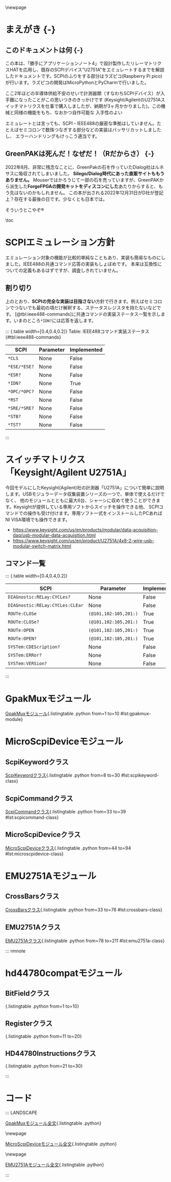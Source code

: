 \newpage

# まえがき {-}

## このドキュメントは何 {-}

この本は、「勝手にアプリケーションノート4」で設計製作したリレーマトリクスHATを応用し、既存のSCPIデバイス"U2751A"をエミュレートするまでを解説
したドキュメントです。SCPIのふりをする部分はラズピコ(Raspberry Pi pico)が行います。ラズピコの開発はMicroPythonとPyCharmで行いました。

ここ2年ほどの半導体供給不安のせいで計測器類（すなわちSCPIデバイス）が入手難になったことがこの思いつきのきっかけです
(Keysight/AgilentのU2751Aスイッチマトリクスを仕事で購入しましたが、納期が3ヶ月かかりました)。この機械と同様の機能をもち、なおかつ自作可能な
入手性のよい

エミュレートとは言っても、SCPI・IEEE488の厳密な準拠はしていません。たとえばセミコロンで数珠つなぎする部分などの実装はバッサリカットしましたし、
エラーハンドリングもけっこう適当です。

## GreenPAKは死んだ！なぜだ！（Rだからさ） {-}

2022年8月、非常に残念なことに、GreenPakの石を作っていたDialog社はルネサスに吸収されてしまいました。
**Silego/Dialog時代にあった直販サイトももうありません。**
Mouserではかろうじて一部の石を売っていますが、GreenPAKから派生した**ForgeFPGAの開発キットをディスコンにした**あたりからすると、もう先はないのかもしれません。
この本が出される2022年12月31日がD社が登記上？存在する最後の日です。少なくとも日本では。

そういうとこやぞ&#174;

\toc

# SCPIエミュレーション方針

エミュレーション対象の機能が比較的単純なこともあり、実装も簡易なものにしました。IEEE488の共通コマンド応答の実装もしょぼめです。
本来は互換性についての定義もあるはずですが、調査しきれていません。

## 割り切り

上のとおり、**SCPIの完全な実装は目指さない**方針で行きます。例えばセミコロンでつないでも最初の項だけ解釈する、ステータスレジスタを持たないなどです。
[@tbl:ieee488-commands]に共通コマンドの実装ステータス一覧を示します。いまのところ`*IDN?`には応答を返します。

::: {.table width=[0.4,0.4,0.2]}
Table: IEEE488コマンド実装ステータス {#tbl:ieee488-commands}

| SCPI         | Parameter | Implemented |
|--------------|-----------|-------------|
| `*CLS`       | None      | False       |
| `*ESE/*ESE?` | None      | False       |
| `*ESR?`      | None      | False       |
| `*IDN?`      | None      | True        |
| `*OPC/*OPC?` | None      | False       |
| `*RST`       | None      | False       |
| `*SRE/*SRE?` | None      | False       |
| `*STB?`      | None      | False       |
| `*TST?`      | None      | False       |

:::

# スイッチマトリクス「Keysight/Agilent U2751A」

今回モデルにしたKeysight(Agilent)社の計測器「U2751A」について簡単に説明します。USBモジュラーデータ収集装置シリーズの一つで、単体で使えるだけでなく、
他のモジュールとともに最大6台、シャーシに収めて使うことができます。Keysightが提供している専用ソフトからスイッチを操作できる他、
SCPIコマンドでの操作も受け付けます。専用ソフト一式をインストールしたPCあればNI VISA環境でも操作できます。

- https://www.keysight.com/us/en/products/modular/data-acquisition-daq/usb-modular-data-acquisition.html
- https://www.keysight.com/us/en/product/U2751A/4x8-2-wire-usb-modular-switch-matrix.html

## コマンド一覧

::: {.table width=[0.4,0.4,0.2]}

| SCPI                            | Parameter             | Implemented |
|---------------------------------|-----------------------|-------------|
| `DIAGnostic:RELay:CYCLes?`      | None                  | False       |
| `DIAGnostic:RELay:CYCLes:CLEar` | None                  | False       |
| `ROUTe:CLOSe`                   | `(@101,102:105,201:)` | True        |
| `ROUTe:CLOSe?`                  | `(@101,102:105,201:)` | True        |
| `ROUTe:OPEN`                    | `(@101,102:105,201:)` | True        |
| `ROUTe:OPEN?`                   | `(@101,102:105,201:)` | True        |
| `SYSTem:CDEScription?`          | None                  | False       |
| `SYSTem:ERRor?`                 | None                  | False       |
| `SYSTem:VERSion?`               | None                  | False       |

:::

# GpakMuxモジュール

[GpakMuxモジュール](micropython/GpakMux.py){.listingtable .python from=1 to=10 #lst:gpakmux-module}

# MicroScpiDeviceモジュール

## ScpiKeywordクラス

[ScpiKeywordクラス](micropython/MicroScpiDevice.py){.listingtable .python from=8 to=30 #lst:scpikeyword-class}

## ScpiCommandクラス

[ScpiCommandクラス](micropython/MicroScpiDevice.py){.listingtable .python from=33 to=39 #lst:scpicommand-class}

## MicroScpiDeviceクラス

[MicroScpiDeviceクラス](micropython/MicroScpiDevice.py){.listingtable .python from=44 to=94 #lst:microscpidevice-class}

# EMU2751Aモジュール

## CrossBarsクラス

[CrossBarsクラス](micropython/EMU2751A.py){.listingtable .python from=33 to=76 #lst:crossbars-class}

## EMU2751Aクラス

[EMU2751Aクラス](micropython/EMU2751A.py){.listingtable .python from=78 to=211 #lst:emu2751a-class}

::: rmnote

# hd44780compatモジュール

## BitFieldクラス

[](micropython/hd44780compat.py){.listingtable .python from=1 to=10}

## Registerクラス

[](micropython/hd44780compat.py){.listingtable .python from=11 to=20}

## HD44780Instructionsクラス

[](micropython/hd44780compat.py){.listingtable .python from=21 to=30}

:::

# コード

::: LANDSCAPE

[GpakMuxモジュール全文](micropython/GpakMux.py){.listingtable .python}

\newpage

[MicroScpiDeviceモジュール全文](micropython/MicroScpiDevice.py){.listingtable .python}

\newpage

[EMU2751Aモジュール全文](micropython/EMU2751A.py){.listingtable .python}

:::
